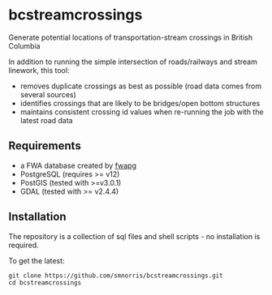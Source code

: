 # bcstreamcrossings

Generate potential locations of transportation-stream crossings in British Columbia

In addition to running the simple intersection of roads/railways and stream linework, this tool:
- removes duplicate crossings as best as possible (road data comes from several sources)
- identifies crossings that are likely to be bridges/open bottom structures
- maintains consistent crossing id values when re-running the job with the latest road data


## Requirements

- a FWA database created by [fwapg](https://github.com/smnorris/fwapg)
- PostgreSQL (requires >= v12)
- PostGIS (tested with >=v3.0.1)
- GDAL (tested with >= v2.4.4)


## Installation

The repository is a collection of sql files and shell scripts - no installation is required.

To get the latest:

    git clone https://github.com/smnorris/bcstreamcrossings.git
    cd bcstreamcrossings


